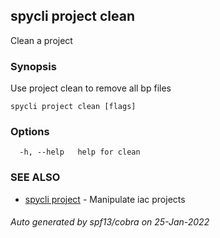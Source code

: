 ## spycli project clean

Clean a project

### Synopsis

Use project clean to remove all bp files

```
spycli project clean [flags]
```

### Options

```
  -h, --help   help for clean
```

### SEE ALSO

* [spycli project](spycli_project.md)	 - Manipulate iac projects

###### Auto generated by spf13/cobra on 25-Jan-2022
